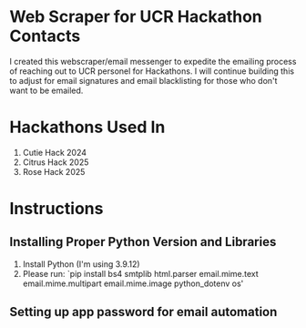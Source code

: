 # Web Scraper for UCR Hackathon Contacts

I created this webscraper/email messenger to expedite the emailing process of reaching out to UCR personel for Hackathons. I will continue building this to adjust for email signatures and email blacklisting for those who don't want to be emailed.

# Hackathons Used In
1. Cutie Hack 2024
2. Citrus Hack 2025
3. Rose Hack 2025

# Instructions
## Installing Proper Python Version and Libraries
1. Install Python (I'm using 3.9.12)
2. Please run:
`pip install bs4 smtplib html.parser email.mime.text email.mime.multipart email.mime.image python_dotenv os'

## Setting up app password for email automation

